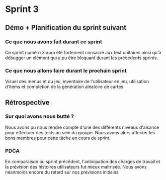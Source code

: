 # Sprint 3

## Démo + Planification du sprint suivant

### Ce que nous avons fait durant ce sprint
Ce sprint numéro 3 aura été fortement consacré aux test unitaires ainsi qu'à débugger un élément qui a pu être bloquant durant les précédents sprints.

### Ce que nous allons faire durant le prochain sprint
Visuel des menus et du jeu, inventaire de l'utilisateur en jeu, utilisation d'items et completion de la génération aléatoire de cartes.

## Rétrospective

### Sur quoi avons nous butté ?
Nous avons pu nous rendre compte d'une des différents niveaux d'aisance pour effectuer des tests au sein du groupe. Nous avons alors affecter les bons membres pour cette tâche en cours de sprint.

### PDCA
En comparaison au sprint précédent, l'anticipation des charges de travail et la prévision des histoires utilisateurs fut mieux maîtrisée. Nous avons néanmoins encore du retard sur nos prévisions initiales.